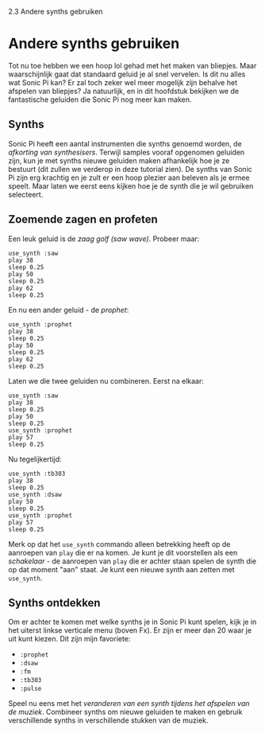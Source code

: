 2.3 Andere synths gebruiken

# Andere synths gebruiken

Tot nu toe hebben we een hoop lol gehad met het maken van bliepjes. Maar waarschijnlijk gaat dat standaard geluid je al snel vervelen. Is dit nu alles wat Sonic Pi kan? Er zal toch zeker wel meer mogelijk zijn behalve het afspelen van bliepjes? Ja natuurlijk, en in dit hoofdstuk bekijken we de fantastische geluiden die Sonic Pi nog meer kan maken.

## Synths

Sonic Pi heeft een aantal instrumenten die synths genoemd worden, de *afkorting van synthesisers*. Terwijl samples vooraf opgenomen geluiden zijn, kun je met synths nieuwe geluiden maken afhankelijk hoe je ze bestuurt (dit zullen we verderop in deze tutorial zien). De synths van Sonic Pi zijn erg krachtig en je zult er een hoop plezier aan beleven als je ermee speelt. Maar laten we eerst eens kijken hoe je de synth die je wil gebruiken selecteert.

## Zoemende zagen en profeten

Een leuk geluid is de *zaag golf (saw wave)*. Probeer maar:

```
use_synth :saw
play 38
sleep 0.25
play 50
sleep 0.25
play 62
sleep 0.25
```

En nu een ander geluid - de *prophet*:

```
use_synth :prophet
play 38
sleep 0.25
play 50
sleep 0.25
play 62
sleep 0.25
```

Laten we die twee geluiden nu combineren. Eerst na elkaar:

```
use_synth :saw
play 38
sleep 0.25
play 50
sleep 0.25
use_synth :prophet
play 57
sleep 0.25

```

Nu tegelijkertijd:

```
use_synth :tb303
play 38
sleep 0.25
use_synth :dsaw
play 50
sleep 0.25
use_synth :prophet
play 57
sleep 0.25
```

Merk op dat het `use_synth` commando alleen betrekking heeft op de aanroepen van `play` die er na komen. Je kunt je dit voorstellen als een *schakelaar* - de aanroepen van `play` die er achter staan spelen de synth die op dat moment "aan" staat. Je kunt een nieuwe synth aan zetten met `use_synth`.

## Synths ontdekken

Om er achter te komen met welke synths je in Sonic Pi kunt spelen, kijk je in het uiterst linkse verticale menu (boven Fx). Er zijn er meer dan 20 waar je uit kunt kiezen. Dit zijn mijn favoriete:

* `:prophet`
* `:dsaw`
* `:fm`
* `:tb303`
* `:pulse`

Speel nu eens met het *veranderen van een synth tijdens het afspelen van de muziek*. Combineer synths om nieuwe geluiden te maken en gebruik verschillende synths in verschillende stukken van de muziek.
